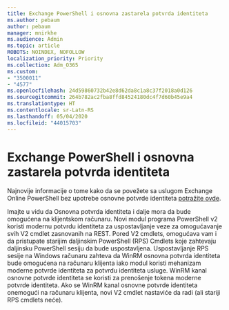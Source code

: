 ```yaml
---
title: Exchange PowerShell i osnovna zastarela potvrda identiteta
ms.author: pebaum
author: pebaum
manager: mnirkhe
ms.audience: Admin
ms.topic: article
ROBOTS: NOINDEX, NOFOLLOW
localization_priority: Priority
ms.collection: Adm_O365
ms.custom:
- "3500011"
- "4577"
ms.openlocfilehash: 24d59860732b42e8d62da8c1a8c37f2018a0d126
ms.sourcegitcommit: 264b782ac2fba8ffd84524180dc4f7d60b45e9a4
ms.translationtype: HT
ms.contentlocale: sr-Latn-RS
ms.lasthandoff: 05/04/2020
ms.locfileid: "44015703"
---
```

# <a name="exchange-powershell-and-basic-authentication-deprecation"></a>Exchange PowerShell i osnovna zastarela potvrda identiteta

Najnovije informacije o tome kako da se povežete sa uslugom Exchange Online PowerShell bez upotrebe osnovne potvrde identiteta [potražite ovde](https://aka.ms/psbasicauth).

Imajte u vidu da Osnovna potvrda identiteta i dalje mora da bude omogućena na klijentskom računaru.
Novi modul programa PowerShell v2 koristi modernu potvrdu identiteta za uspostavljanje veze za omogućavanje svih V2 cmdlet zasnovanih na REST. Pored V2 cmdlets, omogućava vam i da pristupate starijim daljinskim PowerShell (RPS) Cmdlets koje zahtevaju daljinsku PowerShell sesiju da bude uspostavljena. Uspostavljanje RPS sesije na Windows računaru zahteva da WinRM osnovna potvrda identiteta bude omogućena na računaru klijenta iako modul koristi mehanizam moderne potvrde identiteta za potvrdu identiteta usluge. WinRM kanal osnovne potvrde identiteta se koristi za prenošenje tokena moderne potvrde identiteta. Ako se WinRM kanal osnovne potvrde identiteta onemogući na računaru klijenta, novi V2 cmdlet nastaviće da radi (ali stariji RPS cmdlets neće).
